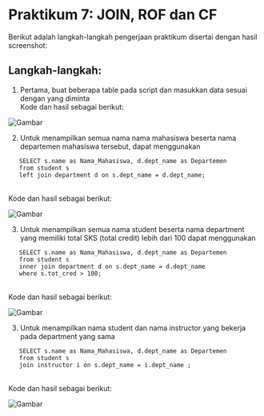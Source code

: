 # Praktikum 7: JOIN, ROF dan CF

Berikut adalah langkah-langkah pengerjaan praktikum disertai dengan hasil screenshot:
##
 
## Langkah-langkah:
1. Pertama, buat beberapa table pada script dan masukkan data sesuai dengan yang diminta
<br>Kode dan hasil sebagai berikut:

![Gambar](../Screenshot(169).png)

2. Untuk menampilkan semua nama nama mahasiswa beserta nama departemen mahasiswa tersebut, dapat menggunakan 
 ```
    SELECT s.name as Nama_Mahasiswa, d.dept_name as Departemen
    from student s
    left join department d on s.dept_name = d.dept_name;
 ``` 
<br>Kode dan hasil sebagai berikut:

![Gambar](../Fol%201/Gambar/Screenshot%20(170).png)

3. Untuk menampilkan semua nama student beserta nama department yang memiliki total SKS
(total credit) lebih dari 100 dapat menggunakan
 ```
    SELECT s.name as Nama_Mahasiswa, d.dept_name as Departemen
    from student s
    inner join department d on s.dept_name = d.dept_name
    where s.tot_cred > 100;
 ``` 
 <br>Kode dan hasil sebagai berikut:

![Gambar](../Fol%201/Gambar/Screenshot%20(171).png)

3. Untuk menampilkan nama student dan nama instructor yang bekerja pada department yang
sama
 ```
    SELECT s.name as Nama_Mahasiswa, d.dept_name as Departemen
    from student s
    join instructor i on s.dept_name = i.dept_name ;
 ``` 
 <br>Kode dan hasil sebagai berikut:

![Gambar](../Fol%201/Gambar/Screenshot%20(172).png)
